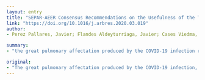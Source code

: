 ```yaml
---
layout: entry
title: "SEPAR-AEER Consensus Recommendations on the Usefulness of the Thoracic Ultrasound in the Management of the Patient with Suspected or Confirmed Infection with COVID-19"
link: "https://doi.org/10.1016/j.arbres.2020.03.019"
author:
- Perez Pallares, Javier; Flandes Aldeyturriaga, Javier; Cases Viedma, Enrique; Cordovilla Perez, Rosa

summary:
- "the great pulmonary affectation produced by the COVID-19 infection requires a fast diagnostic tool that complements the diagnostic test by PCR. This consensus document proposes the use of thoracic ultrasound for early diagnosis and for the daily evaluation of the progression of lung lesions by a single explorer without the need to use the chest CT. It is proposed to carry out a systematic ultrasound examination of a thhorax dividing it by quadrants."

original:
- "The great pulmonary affectation produced by the COVID-19 infection, requires a fast diagnostic tool that complements the diagnostic test by PCR and which is also useful in evaluating the progression of lung lesions. Since most of these are peripheral, in this consensus document we propose the use of thoracic ultrasound for early diagnosis and for the daily evaluation of the progression of lung lesions by a single explorer without the need to use the chest CT. In this consensus, it is proposed to carry out a systematic ultrasound examination of the thorax dividing it by quadrants and therefore identifying the ultrasound signs that are related to the type of parenchymal or pleural affectation that the patient has: A lines, B lines, parenchymal condensation, pleural line and pleural effusion. These findings will facilitate the decision making regarding the patient management, both when deciding the place of admission of the patient and the type of treatment to be prescribed."
---
```


